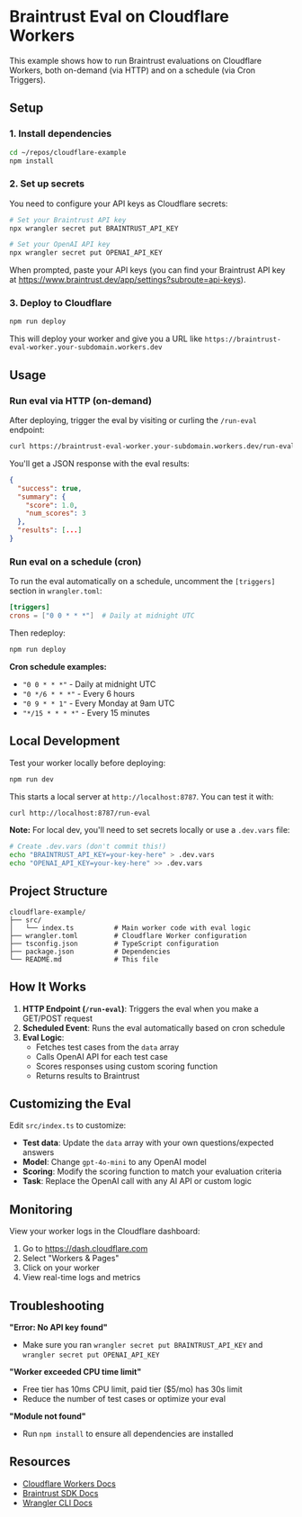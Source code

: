 # Braintrust Eval on Cloudflare Workers

This example shows how to run Braintrust evaluations on Cloudflare Workers, both on-demand (via HTTP) and on a schedule (via Cron Triggers).

## Setup

### 1. Install dependencies

```bash
cd ~/repos/cloudflare-example
npm install
```

### 2. Set up secrets

You need to configure your API keys as Cloudflare secrets:

```bash
# Set your Braintrust API key
npx wrangler secret put BRAINTRUST_API_KEY

# Set your OpenAI API key
npx wrangler secret put OPENAI_API_KEY
```

When prompted, paste your API keys (you can find your Braintrust API key at https://www.braintrust.dev/app/settings?subroute=api-keys).

### 3. Deploy to Cloudflare

```bash
npm run deploy
```

This will deploy your worker and give you a URL like `https://braintrust-eval-worker.your-subdomain.workers.dev`

## Usage

### Run eval via HTTP (on-demand)

After deploying, trigger the eval by visiting or curling the `/run-eval` endpoint:

```bash
curl https://braintrust-eval-worker.your-subdomain.workers.dev/run-eval
```

You'll get a JSON response with the eval results:

```json
{
  "success": true,
  "summary": {
    "score": 1.0,
    "num_scores": 3
  },
  "results": [...]
}
```

### Run eval on a schedule (cron)

To run the eval automatically on a schedule, uncomment the `[triggers]` section in `wrangler.toml`:

```toml
[triggers]
crons = ["0 0 * * *"]  # Daily at midnight UTC
```

Then redeploy:

```bash
npm run deploy
```

**Cron schedule examples:**
- `"0 0 * * *"` - Daily at midnight UTC
- `"0 */6 * * *"` - Every 6 hours
- `"0 9 * * 1"` - Every Monday at 9am UTC
- `"*/15 * * * *"` - Every 15 minutes

## Local Development

Test your worker locally before deploying:

```bash
npm run dev
```

This starts a local server at `http://localhost:8787`. You can test it with:

```bash
curl http://localhost:8787/run-eval
```

**Note:** For local dev, you'll need to set secrets locally or use a `.dev.vars` file:

```bash
# Create .dev.vars (don't commit this!)
echo "BRAINTRUST_API_KEY=your-key-here" > .dev.vars
echo "OPENAI_API_KEY=your-key-here" >> .dev.vars
```

## Project Structure

```
cloudflare-example/
├── src/
│   └── index.ts          # Main worker code with eval logic
├── wrangler.toml         # Cloudflare Worker configuration
├── tsconfig.json         # TypeScript configuration
├── package.json          # Dependencies
└── README.md             # This file
```

## How It Works

1. **HTTP Endpoint (`/run-eval`)**: Triggers the eval when you make a GET/POST request
2. **Scheduled Event**: Runs the eval automatically based on cron schedule
3. **Eval Logic**:
   - Fetches test cases from the `data` array
   - Calls OpenAI API for each test case
   - Scores responses using custom scoring function
   - Returns results to Braintrust

## Customizing the Eval

Edit `src/index.ts` to customize:

- **Test data**: Update the `data` array with your own questions/expected answers
- **Model**: Change `gpt-4o-mini` to any OpenAI model
- **Scoring**: Modify the scoring function to match your evaluation criteria
- **Task**: Replace the OpenAI call with any AI API or custom logic

## Monitoring

View your worker logs in the Cloudflare dashboard:
1. Go to https://dash.cloudflare.com
2. Select "Workers & Pages"
3. Click on your worker
4. View real-time logs and metrics

## Troubleshooting

**"Error: No API key found"**
- Make sure you ran `wrangler secret put BRAINTRUST_API_KEY` and `wrangler secret put OPENAI_API_KEY`

**"Worker exceeded CPU time limit"**
- Free tier has 10ms CPU limit, paid tier ($5/mo) has 30s limit
- Reduce the number of test cases or optimize your eval

**"Module not found"**
- Run `npm install` to ensure all dependencies are installed

## Resources

- [Cloudflare Workers Docs](https://developers.cloudflare.com/workers/)
- [Braintrust SDK Docs](https://www.braintrust.dev/docs)
- [Wrangler CLI Docs](https://developers.cloudflare.com/workers/wrangler/)
